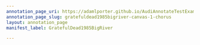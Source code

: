 ```yaml
---
annotation_page_uri: https://adamlporter.github.io/AudiAnnotateTestExample/annotations/gratefuldead1985bigriver-canvas-1-chorus.json
annotation_page_slug: gratefuldead1985bigriver-canvas-1-chorus
layout: annotation_page
manifest_label: GratefulDead1985BigRiver

---
```

